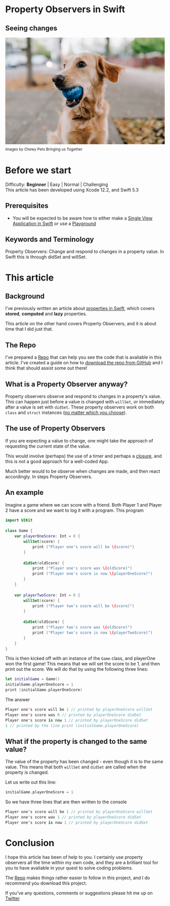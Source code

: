 # Property Observers in Swift
## Seeing changes

![photo-1601758003839-512c0f4159e5](Images/photo-1601758003839-512c0f4159e5.png)
<sub>Images by Chewy Pets Bringing us Together<sub>
# Before we start
Difficulty: **Beginner** | Easy | Normal | Challenging<br>
This article has been developed using Xcode 12.2, and Swift 5.3

## Prerequisites
* You will be expected to be aware how to either make a [Single View Application in Swift](https://medium.com/swlh/your-first-ios-application-using-xcode-9983cf6efb71) or use a [Playground](https://medium.com/@stevenpcurtis.sc/coding-in-swift-playgrounds-1a5563efa089)

## Keywords and Terminology
Property Observers: Change and respond to changes in a property value. In Swift this is through didSet and willSet.

# This article
## Background
I've previously written an article about [properties in Swift](https://stevenpcurtis.medium.com/properties-in-swift-47a8868c2297), which covers **stored**, **computed** and **lazy** properties.

This article on the other hand covers Property Observers, and it is about time that I did just that.

## The Repo
I've prepared a [Repo](https://github.com/stevencurtis/SwiftCoding/tree/master/SwiftUI/PublishedPropertyWrapper) that can help you see the code that is avaliable in this article. I've created a guide on how to [download the repo from GitHub](https://medium.com/@stevenpcurtis.sc/downloading-repos-from-github-13a017951450) and I think that should assist some out there!

## What is a Property Observer anyway?
Property observers observe and respond to changes in a property's value. This can happen just before a value is changed with `willSet`, or immediately after a value is set with `didSet`. These property observers work on both `class` and `struct` instances ([no matter which you choose](https://medium.com/@stevenpcurtis.sc/classes-enums-or-structures-how-to-choose-your-swift-type-f33b4b76230e)).

## The use of Property Observers
If you are expecting a value to change, one might take the approach of requesting the current state of the value. 

This would involve (perhaps) the use of a timer and perhaps a [closure](https://medium.com/swift-coding/swift-closures-c14cb7aa2170), and this is not a good approach for a well-coded App. 

Much better would to be observe when changes are made, and then react accordingly. In steps Property Observers.

## An example
Imagine a game where we can score with a friend. Both Player 1 and Player 2 have a score and we want to log it with a program. This program 

```swift
import UIKit

class Game {
    var playerOneScore: Int = 0 {
        willSet(score) {
            print ("Player one's score will be \(score)")
        }
        
        didSet(oldScore) {
            print ("Player one's score was \(oldScore)")
            print ("Player one's score is now \(playerOneScore)")
        }
    }
    
    var playerTwoScore: Int = 0 {
        willSet(score) {
            print ("Player two's score will be \(score)")
        }
        
        didSet(oldScore) {
            print ("Player two's score was \(oldScore)")
            print ("Player two's score is now \(playerTwoScore)")
        }
    }
}
```

This is then kicked off with an instance of the `Game` class, and playerOne won the first game! This means that we will set the score to be 1, and then print out the score. We will do that by using the following three lines:

```swift
let initialGame = Game()
initialGame.playerOneScore = 1
print (initialGame.playerOneScore)
```

The answer
```swift
Player one's score will be 1 // printed by playerOneScore willSet
Player one's score was 0 // printed by playerOneScore didSet
Player one's score is now 1 // printed by playerOneScore didSet
1 // printed by the line print (initialGame.playerOneScore)
```

## What if the property is changed to the same value?
The value of the property has been changed - even though it is to the same value. This means that both `willSet` and `didSet` are called when the property is changed.

Let us write out this line:
```swift
initialGame.playerOneScore = 1
```

So we have three lines that are then written to the console

```swift
Player one's score will be 1 // printed by playerOneScore willSet
Player one's score was 1 // printed by playerOneScore didSet
Player one's score is now 1 // printed by playerOneScore didSet
```

# Conclusion
I hope this article has been of help to you. I certainly use property observers all the time within my own code, and they are a brilliant tool for you to have avaliable in your quest to solve coding problems. 

The [Repo](https://github.com/stevencurtis/SwiftCoding/tree/master/SwiftUI/PublishedPropertyWrapper) makes things rather easier to follow in this project, and I do recommend you download this project.

If you've any questions, comments or suggestions please hit me up on [Twitter](https://twitter.com/stevenpcurtis) 